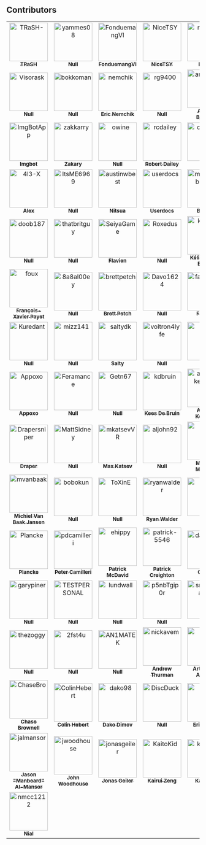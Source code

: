 ## Contributors

<!-- readme: contributors -start -->
<table>
<tr>
    <td align="center">
        <a href="https://github.com/TRaSH-">
            <img src="https://avatars.githubusercontent.com/u/6155095?v=4" width="100;" alt="TRaSH-"/>
            <br />
            <sub><b>TRaSH</b></sub>
        </a>
    </td>
    <td align="center">
        <a href="https://github.com/yammes08">
            <img src="https://avatars.githubusercontent.com/u/111231042?v=4" width="100;" alt="yammes08"/>
            <br />
            <sub><b>Null</b></sub>
        </a>
    </td>
    <td align="center">
        <a href="https://github.com/FonduemangVI">
            <img src="https://avatars.githubusercontent.com/u/15520607?v=4" width="100;" alt="FonduemangVI"/>
            <br />
            <sub><b>FonduemangVI</b></sub>
        </a>
    </td>
    <td align="center">
        <a href="https://github.com/NiceTSY">
            <img src="https://avatars.githubusercontent.com/u/38940602?v=4" width="100;" alt="NiceTSY"/>
            <br />
            <sub><b>NiceTSY</b></sub>
        </a>
    </td>
    <td align="center">
        <a href="https://github.com/nuxencs">
            <img src="https://avatars.githubusercontent.com/u/47067662?v=4" width="100;" alt="nuxencs"/>
            <br />
            <sub><b>Nuxen</b></sub>
        </a>
    </td>
    <td align="center">
        <a href="https://github.com/bakerboy448">
            <img src="https://avatars.githubusercontent.com/u/55419169?v=4" width="100;" alt="bakerboy448"/>
            <br />
            <sub><b>Null</b></sub>
        </a>
    </td></tr>
<tr>
    <td align="center">
        <a href="https://github.com/Visorask">
            <img src="https://avatars.githubusercontent.com/u/54461452?v=4" width="100;" alt="Visorask"/>
            <br />
            <sub><b>Null</b></sub>
        </a>
    </td>
    <td align="center">
        <a href="https://github.com/bokkoman">
            <img src="https://avatars.githubusercontent.com/u/7511367?v=4" width="100;" alt="bokkoman"/>
            <br />
            <sub><b>Null</b></sub>
        </a>
    </td>
    <td align="center">
        <a href="https://github.com/nemchik">
            <img src="https://avatars.githubusercontent.com/u/725456?v=4" width="100;" alt="nemchik"/>
            <br />
            <sub><b>Eric Nemchik</b></sub>
        </a>
    </td>
    <td align="center">
        <a href="https://github.com/rg9400">
            <img src="https://avatars.githubusercontent.com/u/39887349?v=4" width="100;" alt="rg9400"/>
            <br />
            <sub><b>Null</b></sub>
        </a>
    </td>
    <td align="center">
        <a href="https://github.com/andersbjorshol">
            <img src="https://avatars.githubusercontent.com/u/161516010?v=4" width="100;" alt="andersbjorshol"/>
            <br />
            <sub><b>Anders Bjørshol</b></sub>
        </a>
    </td>
    <td align="center">
        <a href="https://github.com/sadstan">
            <img src="https://avatars.githubusercontent.com/u/76420253?v=4" width="100;" alt="sadstan"/>
            <br />
            <sub><b>Sad Stan</b></sub>
        </a>
    </td></tr>
<tr>
    <td align="center">
        <a href="https://github.com/ImgBotApp">
            <img src="https://avatars.githubusercontent.com/u/31427850?v=4" width="100;" alt="ImgBotApp"/>
            <br />
            <sub><b>Imgbot</b></sub>
        </a>
    </td>
    <td align="center">
        <a href="https://github.com/zakkarry">
            <img src="https://avatars.githubusercontent.com/u/123845855?v=4" width="100;" alt="zakkarry"/>
            <br />
            <sub><b>Zakary</b></sub>
        </a>
    </td>
    <td align="center">
        <a href="https://github.com/owine">
            <img src="https://avatars.githubusercontent.com/u/4283702?v=4" width="100;" alt="owine"/>
            <br />
            <sub><b>Null</b></sub>
        </a>
    </td>
    <td align="center">
        <a href="https://github.com/rcdailey">
            <img src="https://avatars.githubusercontent.com/u/1768054?v=4" width="100;" alt="rcdailey"/>
            <br />
            <sub><b>Robert Dailey</b></sub>
        </a>
    </td>
    <td align="center">
        <a href="https://github.com/quorn23">
            <img src="https://avatars.githubusercontent.com/u/6703012?v=4" width="100;" alt="quorn23"/>
            <br />
            <sub><b>Gabe</b></sub>
        </a>
    </td>
    <td align="center">
        <a href="https://github.com/kantjer01">
            <img src="https://avatars.githubusercontent.com/u/140897249?v=4" width="100;" alt="kantjer01"/>
            <br />
            <sub><b>Null</b></sub>
        </a>
    </td></tr>
<tr>
    <td align="center">
        <a href="https://github.com/4l3-X">
            <img src="https://avatars.githubusercontent.com/u/108864960?v=4" width="100;" alt="4l3-X"/>
            <br />
            <sub><b>Alex</b></sub>
        </a>
    </td>
    <td align="center">
        <a href="https://github.com/ItsME6969">
            <img src="https://avatars.githubusercontent.com/u/89707006?v=4" width="100;" alt="ItsME6969"/>
            <br />
            <sub><b>Null</b></sub>
        </a>
    </td>
    <td align="center">
        <a href="https://github.com/austinwbest">
            <img src="https://avatars.githubusercontent.com/u/8321115?v=4" width="100;" alt="austinwbest"/>
            <br />
            <sub><b>Nitsua</b></sub>
        </a>
    </td>
    <td align="center">
        <a href="https://github.com/userdocs">
            <img src="https://avatars.githubusercontent.com/u/16525024?v=4" width="100;" alt="userdocs"/>
            <br />
            <sub><b>Userdocs</b></sub>
        </a>
    </td>
    <td align="center">
        <a href="https://github.com/mynameisbogdan">
            <img src="https://avatars.githubusercontent.com/u/707714?v=4" width="100;" alt="mynameisbogdan"/>
            <br />
            <sub><b>Bogdan</b></sub>
        </a>
    </td>
    <td align="center">
        <a href="https://github.com/calvinbui">
            <img src="https://avatars.githubusercontent.com/u/3604363?v=4" width="100;" alt="calvinbui"/>
            <br />
            <sub><b>Calvin Bui</b></sub>
        </a>
    </td></tr>
<tr>
    <td align="center">
        <a href="https://github.com/doob187">
            <img src="https://avatars.githubusercontent.com/u/60312740?v=4" width="100;" alt="doob187"/>
            <br />
            <sub><b>Null</b></sub>
        </a>
    </td>
    <td align="center">
        <a href="https://github.com/thatbritguy">
            <img src="https://avatars.githubusercontent.com/u/10825337?v=4" width="100;" alt="thatbritguy"/>
            <br />
            <sub><b>Null</b></sub>
        </a>
    </td>
    <td align="center">
        <a href="https://github.com/SeiyaGame">
            <img src="https://avatars.githubusercontent.com/u/40237982?v=4" width="100;" alt="SeiyaGame"/>
            <br />
            <sub><b>Flavien</b></sub>
        </a>
    </td>
    <td align="center">
        <a href="https://github.com/Roxedus">
            <img src="https://avatars.githubusercontent.com/u/7110194?v=4" width="100;" alt="Roxedus"/>
            <br />
            <sub><b>Null</b></sub>
        </a>
    </td>
    <td align="center">
        <a href="https://github.com/keliansb">
            <img src="https://avatars.githubusercontent.com/u/22099779?v=4" width="100;" alt="keliansb"/>
            <br />
            <sub><b>Kélian Saint-Bonnet</b></sub>
        </a>
    </td>
    <td align="center">
        <a href="https://github.com/jasonla">
            <img src="https://avatars.githubusercontent.com/u/12141407?v=4" width="100;" alt="jasonla"/>
            <br />
            <sub><b>Jason La</b></sub>
        </a>
    </td></tr>
<tr>
    <td align="center">
        <a href="https://github.com/foux">
            <img src="https://avatars.githubusercontent.com/u/246550?v=4" width="100;" alt="foux"/>
            <br />
            <sub><b>François-Xavier Payet</b></sub>
        </a>
    </td>
    <td align="center">
        <a href="https://github.com/8a8al00ey">
            <img src="https://avatars.githubusercontent.com/u/109389709?v=4" width="100;" alt="8a8al00ey"/>
            <br />
            <sub><b>Null</b></sub>
        </a>
    </td>
    <td align="center">
        <a href="https://github.com/brettpetch">
            <img src="https://avatars.githubusercontent.com/u/38706195?v=4" width="100;" alt="brettpetch"/>
            <br />
            <sub><b>Brett Petch</b></sub>
        </a>
    </td>
    <td align="center">
        <a href="https://github.com/Davo1624">
            <img src="https://avatars.githubusercontent.com/u/85573606?v=4" width="100;" alt="Davo1624"/>
            <br />
            <sub><b>Null</b></sub>
        </a>
    </td>
    <td align="center">
        <a href="https://github.com/fabricionaweb">
            <img src="https://avatars.githubusercontent.com/u/15933?v=4" width="100;" alt="fabricionaweb"/>
            <br />
            <sub><b>Fabricio</b></sub>
        </a>
    </td>
    <td align="center">
        <a href="https://github.com/jsatk">
            <img src="https://avatars.githubusercontent.com/u/1005550?v=4" width="100;" alt="jsatk"/>
            <br />
            <sub><b>Jesse Atkinson</b></sub>
        </a>
    </td></tr>
<tr>
    <td align="center">
        <a href="https://github.com/Kuredant">
            <img src="https://avatars.githubusercontent.com/u/1890076?v=4" width="100;" alt="Kuredant"/>
            <br />
            <sub><b>Null</b></sub>
        </a>
    </td>
    <td align="center">
        <a href="https://github.com/mizz141">
            <img src="https://avatars.githubusercontent.com/u/20839616?v=4" width="100;" alt="mizz141"/>
            <br />
            <sub><b>Null</b></sub>
        </a>
    </td>
    <td align="center">
        <a href="https://github.com/saltydk">
            <img src="https://avatars.githubusercontent.com/u/6587950?v=4" width="100;" alt="saltydk"/>
            <br />
            <sub><b>Salty</b></sub>
        </a>
    </td>
    <td align="center">
        <a href="https://github.com/voltron4lyfe">
            <img src="https://avatars.githubusercontent.com/u/55123373?v=4" width="100;" alt="voltron4lyfe"/>
            <br />
            <sub><b>Null</b></sub>
        </a>
    </td>
    <td align="center">
        <a href="https://github.com/Opt6">
            <img src="https://avatars.githubusercontent.com/u/82363306?v=4" width="100;" alt="Opt6"/>
            <br />
            <sub><b>Null</b></sub>
        </a>
    </td>
    <td align="center">
        <a href="https://github.com/KnifeFed">
            <img src="https://avatars.githubusercontent.com/u/85502276?v=4" width="100;" alt="KnifeFed"/>
            <br />
            <sub><b>KnifeFed</b></sub>
        </a>
    </td></tr>
<tr>
    <td align="center">
        <a href="https://github.com/Appoxo">
            <img src="https://avatars.githubusercontent.com/u/17850993?v=4" width="100;" alt="Appoxo"/>
            <br />
            <sub><b>Appoxo</b></sub>
        </a>
    </td>
    <td align="center">
        <a href="https://github.com/Feramance">
            <img src="https://avatars.githubusercontent.com/u/38938175?v=4" width="100;" alt="Feramance"/>
            <br />
            <sub><b>Null</b></sub>
        </a>
    </td>
    <td align="center">
        <a href="https://github.com/Getn67">
            <img src="https://avatars.githubusercontent.com/u/51862012?v=4" width="100;" alt="Getn67"/>
            <br />
            <sub><b>Null</b></sub>
        </a>
    </td>
    <td align="center">
        <a href="https://github.com/kdbruin">
            <img src="https://avatars.githubusercontent.com/u/3851711?v=4" width="100;" alt="kdbruin"/>
            <br />
            <sub><b>Kees De Bruin</b></sub>
        </a>
    </td>
    <td align="center">
        <a href="https://github.com/andrew-kennedy">
            <img src="https://avatars.githubusercontent.com/u/2387159?v=4" width="100;" alt="andrew-kennedy"/>
            <br />
            <sub><b>Andrew Kennedy</b></sub>
        </a>
    </td>
    <td align="center">
        <a href="https://github.com/appiekap653">
            <img src="https://avatars.githubusercontent.com/u/29512159?v=4" width="100;" alt="appiekap653"/>
            <br />
            <sub><b>Arjen Hissink</b></sub>
        </a>
    </td></tr>
<tr>
    <td align="center">
        <a href="https://github.com/Drapersniper">
            <img src="https://avatars.githubusercontent.com/u/27962761?v=4" width="100;" alt="Drapersniper"/>
            <br />
            <sub><b>Draper</b></sub>
        </a>
    </td>
    <td align="center">
        <a href="https://github.com/MattSidney">
            <img src="https://avatars.githubusercontent.com/u/45581528?v=4" width="100;" alt="MattSidney"/>
            <br />
            <sub><b>Null</b></sub>
        </a>
    </td>
    <td align="center">
        <a href="https://github.com/mkatsevVR">
            <img src="https://avatars.githubusercontent.com/u/911677?v=4" width="100;" alt="mkatsevVR"/>
            <br />
            <sub><b>Max Katsev</b></sub>
        </a>
    </td>
    <td align="center">
        <a href="https://github.com/aljohn92">
            <img src="https://avatars.githubusercontent.com/u/16975578?v=4" width="100;" alt="aljohn92"/>
            <br />
            <sub><b>Null</b></sub>
        </a>
    </td>
    <td align="center">
        <a href="https://github.com/mirolm">
            <img src="https://avatars.githubusercontent.com/u/9135358?v=4" width="100;" alt="mirolm"/>
            <br />
            <sub><b>Miroslav Marchev</b></sub>
        </a>
    </td>
    <td align="center">
        <a href="https://github.com/mrhotio">
            <img src="https://avatars.githubusercontent.com/u/26902309?v=4" width="100;" alt="mrhotio"/>
            <br />
            <sub><b>Null</b></sub>
        </a>
    </td></tr>
<tr>
    <td align="center">
        <a href="https://github.com/mvanbaak">
            <img src="https://avatars.githubusercontent.com/u/1928231?v=4" width="100;" alt="mvanbaak"/>
            <br />
            <sub><b>Michiel Van Baak Jansen</b></sub>
        </a>
    </td>
    <td align="center">
        <a href="https://github.com/bobokun">
            <img src="https://avatars.githubusercontent.com/u/12660469?v=4" width="100;" alt="bobokun"/>
            <br />
            <sub><b>Null</b></sub>
        </a>
    </td>
    <td align="center">
        <a href="https://github.com/ToXinE">
            <img src="https://avatars.githubusercontent.com/u/6205053?v=4" width="100;" alt="ToXinE"/>
            <br />
            <sub><b>Null</b></sub>
        </a>
    </td>
    <td align="center">
        <a href="https://github.com/ryanwalder">
            <img src="https://avatars.githubusercontent.com/u/10901150?v=4" width="100;" alt="ryanwalder"/>
            <br />
            <sub><b>Ryan Walder</b></sub>
        </a>
    </td>
    <td align="center">
        <a href="https://github.com/Qstick">
            <img src="https://avatars.githubusercontent.com/u/376117?v=4" width="100;" alt="Qstick"/>
            <br />
            <sub><b>Null</b></sub>
        </a>
    </td>
    <td align="center">
        <a href="https://github.com/qsuicide">
            <img src="https://avatars.githubusercontent.com/u/107214609?v=4" width="100;" alt="qsuicide"/>
            <br />
            <sub><b>Q_Suicide</b></sub>
        </a>
    </td></tr>
<tr>
    <td align="center">
        <a href="https://github.com/Plancke">
            <img src="https://avatars.githubusercontent.com/u/1756802?v=4" width="100;" alt="Plancke"/>
            <br />
            <sub><b>Plancke</b></sub>
        </a>
    </td>
    <td align="center">
        <a href="https://github.com/pdcamilleri">
            <img src="https://avatars.githubusercontent.com/u/1164501?v=4" width="100;" alt="pdcamilleri"/>
            <br />
            <sub><b>Peter Camilleri</b></sub>
        </a>
    </td>
    <td align="center">
        <a href="https://github.com/ehippy">
            <img src="https://avatars.githubusercontent.com/u/157220?v=4" width="100;" alt="ehippy"/>
            <br />
            <sub><b>Patrick McDavid</b></sub>
        </a>
    </td>
    <td align="center">
        <a href="https://github.com/patrick-5546">
            <img src="https://avatars.githubusercontent.com/u/65756895?v=4" width="100;" alt="patrick-5546"/>
            <br />
            <sub><b>Patrick Creighton</b></sub>
        </a>
    </td>
    <td align="center">
        <a href="https://github.com/datcactus">
            <img src="https://avatars.githubusercontent.com/u/107456394?v=4" width="100;" alt="datcactus"/>
            <br />
            <sub><b>Cactus</b></sub>
        </a>
    </td>
    <td align="center">
        <a href="https://github.com/cynicalgeek">
            <img src="https://avatars.githubusercontent.com/u/12488767?v=4" width="100;" alt="cynicalgeek"/>
            <br />
            <sub><b>Null</b></sub>
        </a>
    </td></tr>
<tr>
    <td align="center">
        <a href="https://github.com/garypiner">
            <img src="https://avatars.githubusercontent.com/u/36236331?v=4" width="100;" alt="garypiner"/>
            <br />
            <sub><b>Null</b></sub>
        </a>
    </td>
    <td align="center">
        <a href="https://github.com/TESTPERSONAL">
            <img src="https://avatars.githubusercontent.com/u/6664588?v=4" width="100;" alt="TESTPERSONAL"/>
            <br />
            <sub><b>Null</b></sub>
        </a>
    </td>
    <td align="center">
        <a href="https://github.com/lundwall">
            <img src="https://avatars.githubusercontent.com/u/23060984?v=4" width="100;" alt="lundwall"/>
            <br />
            <sub><b>Null</b></sub>
        </a>
    </td>
    <td align="center">
        <a href="https://github.com/p5nbTgip0r">
            <img src="https://avatars.githubusercontent.com/u/32445075?v=4" width="100;" alt="p5nbTgip0r"/>
            <br />
            <sub><b>Null</b></sub>
        </a>
    </td>
    <td align="center">
        <a href="https://github.com/snowballramen">
            <img src="https://avatars.githubusercontent.com/u/97920769?v=4" width="100;" alt="snowballramen"/>
            <br />
            <sub><b>Null</b></sub>
        </a>
    </td>
    <td align="center">
        <a href="https://github.com/s0up4200">
            <img src="https://avatars.githubusercontent.com/u/18177310?v=4" width="100;" alt="s0up4200"/>
            <br />
            <sub><b>Null</b></sub>
        </a>
    </td></tr>
<tr>
    <td align="center">
        <a href="https://github.com/thezoggy">
            <img src="https://avatars.githubusercontent.com/u/500882?v=4" width="100;" alt="thezoggy"/>
            <br />
            <sub><b>Null</b></sub>
        </a>
    </td>
    <td align="center">
        <a href="https://github.com/2fst4u">
            <img src="https://avatars.githubusercontent.com/u/15257926?v=4" width="100;" alt="2fst4u"/>
            <br />
            <sub><b>Null</b></sub>
        </a>
    </td>
    <td align="center">
        <a href="https://github.com/AN1MATEK">
            <img src="https://avatars.githubusercontent.com/u/15142596?v=4" width="100;" alt="AN1MATEK"/>
            <br />
            <sub><b>Null</b></sub>
        </a>
    </td>
    <td align="center">
        <a href="https://github.com/nickavem">
            <img src="https://avatars.githubusercontent.com/u/72708798?v=4" width="100;" alt="nickavem"/>
            <br />
            <sub><b>Andrew Thurman</b></sub>
        </a>
    </td>
    <td align="center">
        <a href="https://github.com/AvAars">
            <img src="https://avatars.githubusercontent.com/u/38613762?v=4" width="100;" alt="AvAars"/>
            <br />
            <sub><b>Arthur Van Aarssen</b></sub>
        </a>
    </td>
    <td align="center">
        <a href="https://github.com/briandipalma">
            <img src="https://avatars.githubusercontent.com/u/1597820?v=4" width="100;" alt="briandipalma"/>
            <br />
            <sub><b>Brian Di Palma</b></sub>
        </a>
    </td></tr>
<tr>
    <td align="center">
        <a href="https://github.com/ChaseBro">
            <img src="https://avatars.githubusercontent.com/u/290461?v=4" width="100;" alt="ChaseBro"/>
            <br />
            <sub><b>Chase Brownell</b></sub>
        </a>
    </td>
    <td align="center">
        <a href="https://github.com/ColinHebert">
            <img src="https://avatars.githubusercontent.com/u/232139?v=4" width="100;" alt="ColinHebert"/>
            <br />
            <sub><b>Colin Hebert</b></sub>
        </a>
    </td>
    <td align="center">
        <a href="https://github.com/dako98">
            <img src="https://avatars.githubusercontent.com/u/8067383?v=4" width="100;" alt="dako98"/>
            <br />
            <sub><b>Dako Dimov</b></sub>
        </a>
    </td>
    <td align="center">
        <a href="https://github.com/DiscDuck">
            <img src="https://avatars.githubusercontent.com/u/77843475?v=4" width="100;" alt="DiscDuck"/>
            <br />
            <sub><b>Null</b></sub>
        </a>
    </td>
    <td align="center">
        <a href="https://github.com/Seros">
            <img src="https://avatars.githubusercontent.com/u/9016208?v=4" width="100;" alt="Seros"/>
            <br />
            <sub><b>Erik Müller</b></sub>
        </a>
    </td>
    <td align="center">
        <a href="https://github.com/JackGameer">
            <img src="https://avatars.githubusercontent.com/u/2633890?v=4" width="100;" alt="JackGameer"/>
            <br />
            <sub><b>Jack Taylor</b></sub>
        </a>
    </td></tr>
<tr>
    <td align="center">
        <a href="https://github.com/jalmansor">
            <img src="https://avatars.githubusercontent.com/u/79274231?v=4" width="100;" alt="jalmansor"/>
            <br />
            <sub><b>Jason "Manbeard" Al-Mansor</b></sub>
        </a>
    </td>
    <td align="center">
        <a href="https://github.com/jwoodhouse">
            <img src="https://avatars.githubusercontent.com/u/23200350?v=4" width="100;" alt="jwoodhouse"/>
            <br />
            <sub><b>John Woodhouse</b></sub>
        </a>
    </td>
    <td align="center">
        <a href="https://github.com/jonasgeiler">
            <img src="https://avatars.githubusercontent.com/u/10259118?v=4" width="100;" alt="jonasgeiler"/>
            <br />
            <sub><b>Jonas Geiler</b></sub>
        </a>
    </td>
    <td align="center">
        <a href="https://github.com/KaitoKid">
            <img src="https://avatars.githubusercontent.com/u/9055441?v=4" width="100;" alt="KaitoKid"/>
            <br />
            <sub><b>Kairui Zeng</b></sub>
        </a>
    </td>
    <td align="center">
        <a href="https://github.com/kaiserbh">
            <img src="https://avatars.githubusercontent.com/u/41852205?v=4" width="100;" alt="kaiserbh"/>
            <br />
            <sub><b>KaiserBh</b></sub>
        </a>
    </td>
    <td align="center">
        <a href="https://github.com/maximuskowalski">
            <img src="https://avatars.githubusercontent.com/u/13492750?v=4" width="100;" alt="maximuskowalski"/>
            <br />
            <sub><b>Max Kowalski</b></sub>
        </a>
    </td></tr>
<tr>
    <td align="center">
        <a href="https://github.com/nmcc1212">
            <img src="https://avatars.githubusercontent.com/u/48334675?v=4" width="100;" alt="nmcc1212"/>
            <br />
            <sub><b>Nial</b></sub>
        </a>
    </td></tr>
</table>
<!-- readme: contributors -end -->